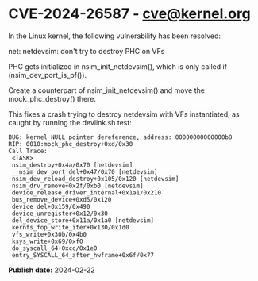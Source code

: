 # CVE-2024-26587 - cve@kernel.org

In the Linux kernel, the following vulnerability has been resolved:

net: netdevsim: don't try to destroy PHC on VFs

PHC gets initialized in nsim_init_netdevsim(), which
is only called if (nsim_dev_port_is_pf()).

Create a counterpart of nsim_init_netdevsim() and
move the mock_phc_destroy() there.

This fixes a crash trying to destroy netdevsim with
VFs instantiated, as caught by running the devlink.sh test:

    BUG: kernel NULL pointer dereference, address: 00000000000000b8
    RIP: 0010:mock_phc_destroy+0xd/0x30
    Call Trace:
     <TASK>
     nsim_destroy+0x4a/0x70 [netdevsim]
     __nsim_dev_port_del+0x47/0x70 [netdevsim]
     nsim_dev_reload_destroy+0x105/0x120 [netdevsim]
     nsim_drv_remove+0x2f/0xb0 [netdevsim]
     device_release_driver_internal+0x1a1/0x210
     bus_remove_device+0xd5/0x120
     device_del+0x159/0x490
     device_unregister+0x12/0x30
     del_device_store+0x11a/0x1a0 [netdevsim]
     kernfs_fop_write_iter+0x130/0x1d0
     vfs_write+0x30b/0x4b0
     ksys_write+0x69/0xf0
     do_syscall_64+0xcc/0x1e0
     entry_SYSCALL_64_after_hwframe+0x6f/0x77

**Publish date:** 2024-02-22
